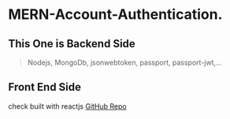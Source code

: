 # MERN-Account-Authentication.

## This One is Backend Side
> Nodejs, MongoDb, jsonwebtoken, passport, passport-jwt,...

## Front End Side

check built with reactjs [GitHub Repo](https://github.com/abriilo/reactjs-authentication-jwt.git)
